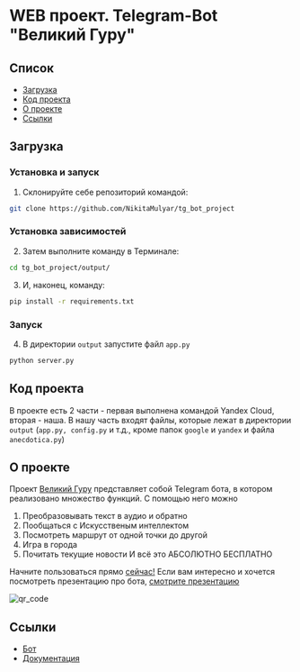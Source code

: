 # WEB проект. Telegram-Bot "Великий Гуру"

## Список

- [Загрузка](#Загрузка)
- [Код проекта](#Код-проекта)
- [О проекте](#О-проекте)
- [Ссылки](#ссылки)

## Загрузка

### Установка и запуск

1) Склонируйте себе репозиторий командой:
```bash
git clone https://github.com/NikitaMulyar/tg_bot_project
```

### Установка зависимостей
2) Затем выполните команду в Терминале:
```bash
cd tg_bot_project/output/
```

3) И, наконец, команду:
```bash
pip install -r requirements.txt
```

### Запуск
4) В директории `output` запустите файл `app.py`
```bash
python server.py
```

## Код проекта
В проекте есть 2 части - первая выполнена командой Yandex Cloud, вторая - наша. В нашу часть входят файлы, которые лежат в директории `output`
(`app.py, config.py` и т.д., кроме папок `google` и `yandex` и файла `anecdotica.py`)

## О проекте

Проект [Великий Гуру](https://t.me/guru1514_bot) представляет собой Telegram бота, в котором реализовано множество функций. 
С помощью него можно
1) Преобразовывать текст в аудио и обратно 
2) Пообщаться с Искусственым интеллектом
3) Посмотреть маршрут от одной точки до другой
4) Игра в города
5) Почитать текущие новости
И всё это АБСОЛЮТНО БЕСПЛАТНО

Начните пользоваться прямо [сейчас!](https://t.me/guru1514_bot)
Если вам интересно и хочется посмотреть презентацию про бота, [смотрите презентацию](https://github.com/NikitaMulyar/tg_bot_project/blob/main/защита%20проекта.pdf)

![qr_code](https://github.com/NikitaMulyar/tg_bot_project/blob/main/qr_code.png)

## Ссылки

* [Бот](https://t.me/guru1514_bot)
* [Документация](https://telegra.ph/Kak-polzovatsya-botom-Velikij-Guru-opisanie-komand-04-16)
